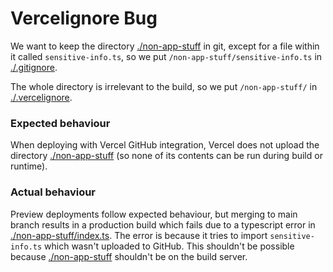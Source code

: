 # Vercelignore Bug

We want to keep the directory [./non-app-stuff](./non-app-stuff) in git, except
for a file within it called `sensitive-info.ts`, so we put
`/non-app-stuff/sensitive-info.ts` in [./.gitignore](./.gitignore).

The whole directory is irrelevant to the build, so we put `/non-app-stuff/` in
[./.vercelignore](./.vercelignore).

### Expected behaviour

When deploying with Vercel GitHub integration, Vercel does not upload the
directory [./non-app-stuff](./non-app-stuff) (so none of its contents can be run
during build or runtime).

### Actual behaviour

Preview deployments follow expected behaviour, but merging to main branch
results in a production build which fails due to a typescript error in
[./non-app-stuff/index.ts](./non-app-stuff/index.ts). The error is because it
tries to import `sensitive-info.ts` which wasn't uploaded to GitHub. This
shouldn't be possible because [./non-app-stuff](./non-app-stuff) shouldn't be on
the build server.
